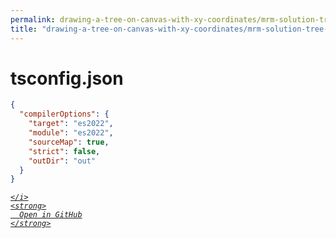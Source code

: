```yaml
---
permalink: drawing-a-tree-on-canvas-with-xy-coordinates/mrm-solution-tree---ep/tsconfig.json.html
title: "drawing-a-tree-on-canvas-with-xy-coordinates/mrm-solution-tree---ep/tsconfig.json"
---
```


# tsconfig.json
```json
{
  "compilerOptions": {
    "target": "es2022",
    "module": "es2022",
    "sourceMap": true,
    "strict": false,
    "outDir": "out"
  }
}

```
<div class="social open-gh-btn my-4">
  <a class="btn btn-github" href="https://github.com/tobiasbriones/blog/tree/main/mathswe/representation/repsymo/2dp/mrm/feat/drawing-a-tree-on-canvas-with-xy-coordinates/mrm-solution-tree---ep/tsconfig.json" target="_blank">
    <i class="fab fa-github">
      
    </i>
    <strong>
      Open in GitHub
    </strong>
  </a>
</div>